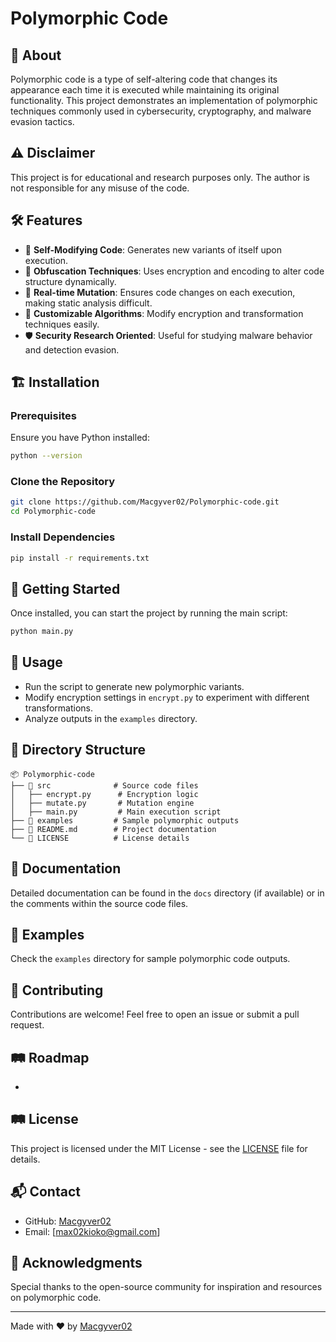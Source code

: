 # Polymorphic Code

## 🚀 About



Polymorphic code is a type of self-altering code that changes its appearance each time it is executed while maintaining its original functionality. This project demonstrates an implementation of polymorphic techniques commonly used in cybersecurity, cryptography, and malware evasion tactics.

## ⚠️ Disclaimer

This project is for educational and research purposes only. The author is not responsible for any misuse of the code.

## 🛠 Features

- 🔄 **Self-Modifying Code**: Generates new variants of itself upon execution.
- 🔐 **Obfuscation Techniques**: Uses encryption and encoding to alter code structure dynamically.
- 🚀 **Real-time Mutation**: Ensures code changes on each execution, making static analysis difficult.
- 📜 **Customizable Algorithms**: Modify encryption and transformation techniques easily.
- 🛡️ **Security Research Oriented**: Useful for studying malware behavior and detection evasion.

## 🏗️ Installation

### Prerequisites

Ensure you have Python installed:

```sh
python --version
```

### Clone the Repository

```sh
git clone https://github.com/Macgyver02/Polymorphic-code.git
cd Polymorphic-code
```

### Install Dependencies

```sh
pip install -r requirements.txt
```

## 🚀 Getting Started

Once installed, you can start the project by running the main script:

```sh
python main.py
```

## 📌 Usage

- Run the script to generate new polymorphic variants.
- Modify encryption settings in `encrypt.py` to experiment with different transformations.
- Analyze outputs in the `examples` directory.

## 📂 Directory Structure

```
📦 Polymorphic-code
├── 📁 src              # Source code files
│   ├── encrypt.py      # Encryption logic
│   ├── mutate.py       # Mutation engine
│   ├── main.py         # Main execution script
├── 📁 examples         # Sample polymorphic outputs
├── 📄 README.md        # Project documentation
└── 📄 LICENSE          # License details
```

## 📖 Documentation

Detailed documentation can be found in the `docs` directory (if available) or in the comments within the source code files.

## 🔬 Examples

Check the `examples` directory for sample polymorphic code outputs.

## 🤝 Contributing

Contributions are welcome! Feel free to open an issue or submit a pull request.

## 🛤️ Roadmap

-
## 🛤️ License

This project is licensed under the MIT License - see the [LICENSE](LICENSE) file for details.

## 📬 Contact

- GitHub: [Macgyver02](https://github.com/Macgyver02)
- Email: [max02kioko@gmail.com]

## 🙏 Acknowledgments

Special thanks to the open-source community for inspiration and resources on polymorphic code.

---

Made with ❤️ by [Macgyver02](https://github.com/Macgyver02)

